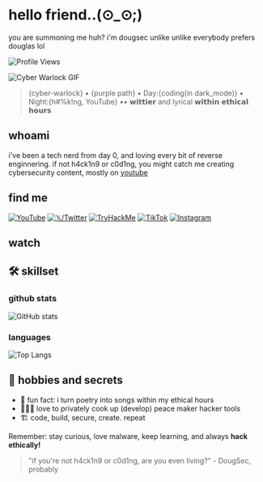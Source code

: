 # hello friend..(⊙_⊙;)
you are summoning me huh? i'm dougsec unlike unlike everybody prefers douglas lol

![Profile Views](https://komarev.com/ghpvc/?username=douglascybersec&color=blueviolet)

![Cyber Warlock GIF](https://media.giphy.com/media/ZVik7pBtu9dNS/giphy.gif)


> {cyber-warlock} • {purple path} • Day:{coding(in dark_mode)} • Night:{h#%k!ng, YouTube} •• 𝘄𝗶𝘁𝘁𝗶𝗲𝗿 and lyrical 𝘄𝗶𝘁𝗵𝗶𝗻 𝗲𝘁𝗵𝗶𝗰𝗮𝗹 𝗵𝗼𝘂𝗿𝘀

## whoami
i've been a tech nerd from day 0, and loving every bit of reverse enginnering. if not h4ck1n9 or c0d1ng, you might catch me creating cybersecurity content, mostly on [youtube](https://www.youtube.com/@douglascybersec)

## find me
[![YouTube](https://img.shields.io/badge/YouTube-%23FF0000.svg?style=for-the-badge&logo=YouTube&logoColor=white)](https://www.youtube.com/@douglascybersec)
[![𝕏/Twitter](https://img.shields.io/badge/Twitter-%231DA1F2.svg?style=for-the-badge&logo=Twitter&logoColor=white)](https://twitter.com/douglascybersec)
[![TryHackMe](https://img.shields.io/badge/TryHackMe-%23212C42.svg?style=for-the-badge&logo=TryHackMe&logoColor=white)](https://tryhackme.com/p/D0ugS3c0p5)
[![TikTok](https://img.shields.io/badge/TikTok-%23000000.svg?style=for-the-badge&logo=TikTok&logoColor=white)](https://www.tiktok.com/@douglascybersec)
[![Instagram](https://img.shields.io/badge/Instagram-%23E4405F.svg?style=for-the-badge&logo=Instagram&logoColor=white)](https://instagram.com/douglascybersec)


## watch

<!-- YOUTUBE:START -->
<!-- This section will be automatically updated with your latest YouTube videos -->
<!-- YOUTUBE:END -->


## 🛠 skillset

### github stats
![GitHub stats](https://github-readme-stats.vercel.app/api?username=douglascybersec&show_icons=true&theme=radical&count_private=true)

### languages
![Top Langs](https://github-readme-stats.vercel.app/api/top-langs/?username=douglascybersec&layout=compact&theme=radical&count_private=true)

## 🎵 hobbies and secrets
- 🎸 fun fact: i turn poetry into songs within my ethical hours
- 👨🏾‍💻 love to privately cook up (develop) peace maker hacker tools
- 🏗 code, build, secure, create. repeat

Remember: stay curious, love malware, keep learning, and always **hack ethically!**

> "if you're not h4ck1n9 or c0d1ng, are you even living?" - DougSec, probably

